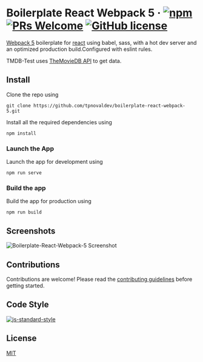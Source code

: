 # Boilerplate React Webpack 5 &middot; [![npm](https://img.shields.io/npm/v/npm.svg?style=flat-square)](https://www.npmjs.com/package/npm) [![PRs Welcome](https://img.shields.io/badge/PRs-welcome-brightgreen.svg?style=flat-square)](http://makeapullrequest.com) [![GitHub license](https://img.shields.io/badge/license-MIT-blue.svg?style=flat-square)](LICENSE)

[Webpack 5](https://webpack.js.org/) boilerplate for [react](https://reactjs.org/) using babel, sass, with a hot dev server and an optimized production build.Configured with eslint rules.

TMDB-Test uses [TheMovieDB API](https://api.themoviedb.org) to get data.

## Install

Clone the repo using

    git clone https://github.com/tpnovaldev/boilerplate-react-webpack-5.git

Install all the required dependencies using

    npm install

### Launch the App

Launch the app for development using

    npm run serve

### Build the app

Build the app for production using

    npm run build

## Screenshots

![Boilerplate-React-Webpack-5 Screenshot](https://miro.medium.com/max/1400/1*LhWEbuM97FMdpTOJ7wJFOA.jpeg)

## Contributions

Contributions are welcome! Please read the [contributing guidelines](https://github.com/tpnovaldev/boilerplate-react-webpack-5/blob/main/CONTRIBUTING.md) before getting started.

## Code Style
[![js-standard-style](https://cdn.rawgit.com/standard/standard/master/badge.svg)](https://github.com/standard/standard)

## License

[MIT](https://github.com/tpnovaldev/boilerplate-react-webpack-5/blob/main/LICENSE.md)
